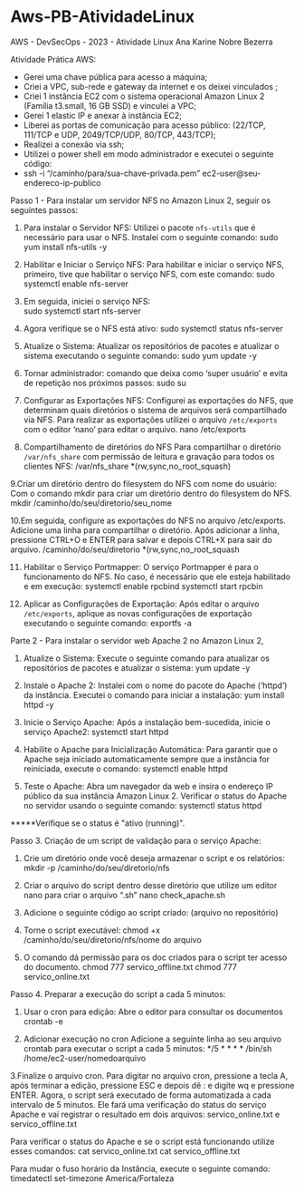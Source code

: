 # Aws-PB-AtividadeLinux
AWS - DevSecOps - 2023 -  Atividade Linux
Ana Karine Nobre Bezerra

Atividade Prática
AWS: 
- Gerei uma chave pública para acesso a máquina;  
- Criei a VPC, sub-rede e gateway da internet e os deixei vinculados ;
- Criei 1 instância EC2 com o sistema operacional Amazon Linux 2 (Família t3.small, 16 GB SSD) e vinculei a VPC;  
- Gerei 1 elastic IP e anexar à instância EC2; 
- Liberei as portas de comunicação para acesso público: (22/TCP, 111/TCP e UDP, 2049/TCP/UDP, 80/TCP, 443/TCP);
- Realizei a conexão via ssh;
- Utilizei o power shell em modo administrador e executei o seguinte código:
- ssh -i “/caminho/para/sua-chave-privada.pem” ec2-user@seu-endereco-ip-publico


Passo 1 - Para instalar um servidor NFS no Amazon Linux 2, seguir os seguintes passos:

1. Para instalar o Servidor NFS:
Utilizei o  pacote `nfs-utils` que é necessário para usar o NFS. Instalei com o seguinte comando:
   sudo yum install nfs-utils -y
   
2. Habilitar e Iniciar o Serviço NFS:
 Para habilitar e iniciar o serviço NFS,  primeiro, tive que habilitar o serviço NFS, com este comando:
   sudo systemctl enable nfs-server
  
3.  Em seguida, iniciei o serviço NFS:   
   sudo systemctl start nfs-server

4. Agora verifique se o NFS está ativo:
    sudo systemctl status nfs-server

5. Atualize o Sistema:   Atualizar os repositórios de pacotes e atualizar o sistema executando o seguinte comando:
   sudo yum update -y

6. Tornar administrador:  comando  que deixa como ‘super usuário’ e evita de repetição nos próximos passos:
   sudo su
   
7. Configurar as Exportações NFS:
     	Configurei as exportações do NFS, que determinam quais diretórios o sistema de arquivos será compartilhado via NFS. Para realizar as exportações utilizei o arquivo  `/etc/exports` com o editor ‘nano’ para editar o arquivo.
   nano /etc/exports

8. Compartilhamento de diretórios do NFS
 Para compartilhar o diretório `/var/nfs_share` com permissão de leitura e gravação para todos os clientes NFS:
     /var/nfs_share *(rw,sync,no_root_squash)

9.Criar um diretório dentro do filesystem do NFS com nome do usuário:
Com o comando mkdir para criar um diretório dentro do filesystem do NFS. 
   mkdir /caminho/do/seu/diretorio/seu_nome

10.Em seguida, configure as exportações do NFS no arquivo /etc/exports.  
 Adicione uma linha para compartilhar o diretório. Após adicionar a linha, pressione CTRL+O e ENTER para salvar e depois CTRL+X para sair do arquivo.
    /caminho/do/seu/diretorio *(rw,sync,no_root_squash

11. Habilitar o Serviço Portmapper:
O serviço Portmapper é para o funcionamento do NFS. No caso, é necessário que ele esteja habilitado e em execução:
    systemctl enable rpcbind
    systemctl start rpcbin

12. Aplicar as Configurações de Exportação:
Após editar o arquivo `/etc/exports`, aplique as novas configurações de exportação executando o seguinte comando:
   exportfs -a

Parte 2 - Para instalar o servidor web Apache 2 no Amazon Linux 2, 

1. Atualize o Sistema:
Execute o seguinte comando para atualizar os repositórios de pacotes e atualizar o sistema:
    yum update -y
  
2. Instale o Apache 2:
Instalei com o nome do pacote do Apache (‘httpd’) da instância. Executei o comando para iniciar a instalação:
    yum install httpd -y

3. Inicie o Serviço Apache:
Após a instalação bem-sucedida, inicie o serviço Apache2:
   systemctl start httpd
 
4. Habilite o Apache para Inicialização Automática:
Para garantir que o Apache seja iniciado automaticamente sempre que a instância for reiniciada, execute o comando:
    systemctl enable httpd 

5. Teste o Apache:
 Abra um navegador da web e insira o endereço IP público da sua instância Amazon Linux 2. Verificar o status do Apache no servidor usando o seguinte comando:
 systemctl status httpd

*****Verifique se o status é "ativo (running)". 

Passo 3. Criação de um script de validação para o serviço Apache:

1. Crie um diretório onde você deseja armazenar o script e os relatórios:
 mkdir -p /caminho/do/seu/diretorio/nfs

2. Criar o arquivo do script  dentro desse diretório que  utilize um editor nano para criar o arquivo “.sh”
    nano check_apache.sh

3. Adicione o seguinte código ao script criado: (arquivo no repositório)

4. Torne o script executável:
    chmod +x /caminho/do/seu/diretorio/nfs/nome do arquivo
   
5. O comando dá permissão para os doc criados para o script ter acesso do documento.
   chmod 777 servico_offline.txt
   chmod 777 servico_online.txt

Passo 4. Preparar a execução do script a cada 5 minutos:

1. Usar o cron para edição:
Abre o editor para consultar os documentos 
   crontab -e
   
2. Adicionar execução no cron
Adicione a seguinte linha ao seu arquivo crontab para executar o script a cada 5 minutos:
*/5 * * * * /bin/sh /home/ec2-user/nomedoarquivo

 3.Finalize o arquivo cron.
	Para digitar no arquivo cron, pressione a tecla A, após terminar a edição, pressione ESC e depois dê : e digite wq e pressione ENTER.
Agora, o script será executado de forma automatizada a cada intervalo de 5 minutos.
Ele fará uma verificação do status do serviço Apache e vai registrar o resultado em dois arquivos: servico_online.txt e servico_offline.txt

Para verificar o status do Apache e se o script está funcionando utilize esses comandos: 
	cat servico_online.txt 
	cat servico_offline.txt

Para mudar o fuso horário da Instância, execute o seguinte comando:
 timedatectl set-timezone America/Fortaleza


